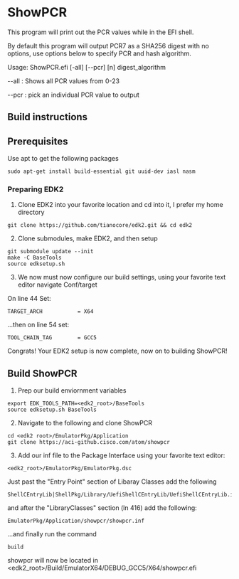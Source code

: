 # ShowPCR

This program will print out the PCR values while in the EFI shell.

By default this program will output PCR7 as a SHA256 digest with no options, use options below to specify PCR and hash algorithm.

Usage: ShowPCR.efi [-all] [--pcr] [n] digest_algorithm

--all : Shows all PCR values from 0-23

--pcr : pick an individual PCR value to output

## Build instructions

## Prerequisites

Use apt to get the following packages
```
sudo apt-get install build-essential git uuid-dev iasl nasm
```

### Preparing EDK2

1) Clone EDK2 into your favorite location and cd into it, I prefer my home directory

```
git clone https://github.com/tianocore/edk2.git && cd edk2
```

2) Clone submodules, make EDK2, and then setup 

```
git submodule update --init
make -C BaseTools
source edksetup.sh
```
3) We now must now configure our build settings, using your favorite text editor navigate Conf/target

On line 44 Set:
```
TARGET_ARCH           = X64
```

...then on line 54 set:
```
TOOL_CHAIN_TAG        = GCC5
```

Congrats! Your EDK2 setup is now complete, now on to building ShowPCR!

## Build ShowPCR

1) Prep our build enviornment variables 
```
export EDK_TOOLS_PATH=<edk2_root>/BaseTools
source edksetup.sh BaseTools
```
2) Navigate to the following and clone ShowPCR
```
cd <edk2 root>/EmulatorPkg/Application
git clone https://aci-github.cisco.com/atom/showpcr
```
3) Add our inf file to the Package Interface using your favorite text editor:
```
<edk2_root>/EmulatorPkg/EmulatorPkg.dsc
```
Just past the "Entry Point" section of Libaray Classes add the following

```
ShellCEntryLib|ShellPkg/Library/UefiShellCEntryLib/UefiShellCEntryLib.inf
```
and after the "LibraryClasses" section (ln 416) add the following:
```
EmulatorPkg/Application/showpcr/showpcr.inf
```


...and finally run the command
```
build
```

showpcr will now be located in <edk2_root>/Build/EmulatorX64/DEBUG_GCC5/X64/showpcr.efi

